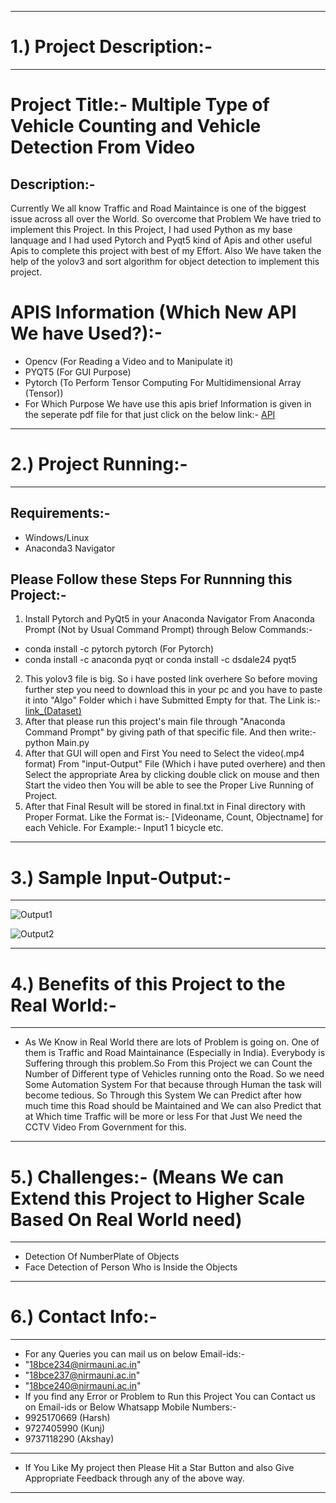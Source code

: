 ----------------------------------------------------------------------------------------------------------------------------------------
# 1.) Project Description:-
----------------------------------------------------------------------------------------------------------------------------------------
# Project Title:- Multiple Type of Vehicle Counting and Vehicle Detection From Video
## Description:-
Currently We all know Traffic and Road Maintaince is one of the biggest issue across all over the World. So overcome that Problem We have tried to implement this Project. In this Project, I had used Python as my base lanquage and I had used Pytorch and Pyqt5 kind of Apis and other useful Apis to complete this project with best of my Effort.
Also We have taken the help of the yolov3 and sort algorithm for object detection to implement this project.
# APIS Information (Which New API We have Used?):-
- Opencv (For Reading a Video and to Manipulate it)
- PYQT5 (For GUI Purpose)
- Pytorch (To Perform Tensor Computing For Multidimensional Array (Tensor))
- For Which Purpose We have use this apis brief Information is given in the seperate pdf file for that just click on the below link:-
[API](https://github.com/kkthaker/python-project/blob/master/API/Information%20about%20apis%20(2).pdf)
----------------------------------------------------------------------------------------------------------------------------------------
# 2.) Project Running:-
----------------------------------------------------------------------------------------------------------------------------------------
## Requirements:-
- Windows/Linux
- Anaconda3 Navigator

## Please Follow these Steps For Runnning this Project:-
1. Install Pytorch and PyQt5 in your Anaconda Navigator From Anaconda Prompt (Not by Usual Command Prompt) through Below Commands:-
- conda install -c pytorch pytorch (For Pytorch)
- conda install -c anaconda pyqt or conda install -c dsdale24 pyqt5
2. This yolov3 file is big. So i have posted link overhere So before moving further step you need to download this in your pc and you have to paste it into "Algo" Folder which i have Submitted Empty for that.
The Link is:-[link_(Dataset)](https://pjreddie.com/media/files/yolov3.weights)
3. After that please run this project's main file through "Anaconda Command Prompt" by giving path of that specific file. And then write:- python Main.py
4. After that GUI will open and First You need to Select the video(.mp4 format) From "input-Output" File (Which i have puted overhere) and then Select the appropriate Area by clicking double click on mouse and then Start the video then You will be able to see the Proper Live Running of Project.
5. After that Final Result will be stored in final.txt in Final directory with Proper Format.
Like the Format is:- [Videoname, Count, Objectname] for each Vehicle. For Example:- Input1 1 bicycle etc.
----------------------------------------------------------------------------------------------------------------------------------------
# 3.) Sample Input-Output:-
----------------------------------------------------------------------------------------------------------------------------------------
![Output1](Input-Output/Final1.gif)

![Output2](Input-Output/Final2.gif)

----------------------------------------------------------------------------------------------------------------------------------------
# 4.) Benefits of this Project to the Real World:-
----------------------------------------------------------------------------------------------------------------------------------------
- As We Know in Real World there are lots of Problem is going on. One of them is Traffic and Road Maintainance (Especially in India). Everybody is Suffering through this problem.So From this Project we can Count the Number of Different type of Vehicles running onto the Road. So we need Some Automation System For that because through Human the task will become tedious. So Through this System We can Predict after how much time this Road should be Maintained and We can also Predict that at Which time Traffic will be more or less For that Just We need the CCTV Video From Government for this.
----------------------------------------------------------------------------------------------------------------------------------------
# 5.) Challenges:- (Means We can Extend this Project to Higher Scale Based On Real World need)
----------------------------------------------------------------------------------------------------------------------------------------
- Detection Of NumberPlate of Objects
- Face Detection of Person Who is Inside the Objects
----------------------------------------------------------------------------------------------------------------------------------------
# 6.) Contact Info:-
----------------------------------------------------------------------------------------------------------------------------------------
- For any Queries you can mail us on below Email-ids:-
- "18bce234@nirmauni.ac.in"
- "18bce237@nirmauni.ac.in"
- "18bce240@nirmauni.ac.in"
- If you find any Error or Problem to Run this Project You can Contact us on Email-ids or Below Whatsapp Mobile Numbers:-
- 9925170669 (Harsh)
- 9727405990 (Kunj)
- 9737118290 (Akshay)
----------------------------------------------------------------------------------------------------------------------------------------
- If You Like My project then Please Hit a Star Button and also Give Appropriate Feedback through any of the above way.
----------------------------------------------------------------------------------------------------------------------------------------

